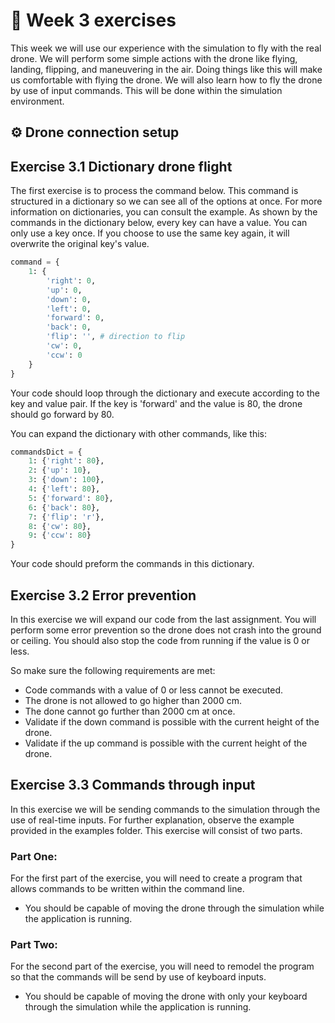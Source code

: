 # :pencil: Week 3 exercises 
This week we will use our experience with the simulation to fly with the real drone. 
We will perform some simple actions with the drone like flying, landing, flipping, and maneuvering in the air. 
Doing things like this will make us comfortable with flying the drone.
We will also learn how to fly the drone by use of input commands. This will be done within the simulation environment.

## :gear: Drone connection setup

## Exercise 3.1 Dictionary drone flight

The first exercise is to process the command below. This command is structured in a dictionary so we can see all of the options at once. For more information on dictionaries, you can consult the example. As shown by the commands in the dictionary below, every key can have a value. You can only use a key once. If you choose to use the same key again, it will overwrite the original key's value.

```python
command = {
    1: {
        'right': 0,
        'up': 0,
        'down': 0,
        'left': 0,
        'forward': 0,
        'back': 0,
        'flip': '', # direction to flip
        'cw': 0,
        'ccw': 0
    }
}
```

Your code should loop through the dictionary and execute according to the key and value pair. If the key is 'forward' and the value is 80, the drone should go forward by 80.

You can expand the dictionary with other commands, like this:

```python
commandsDict = {
    1: {'right': 80},
    2: {'up': 10},
    3: {'down': 100},
    4: {'left': 80},
    5: {'forward': 80},
    6: {'back': 80},
    7: {'flip': 'r'},
    8: {'cw': 80},
    9: {'ccw': 80}
}
```

Your code should preform the commands in this dictionary. 

## Exercise 3.2 Error prevention 

In this exercise we will expand our code from the last assignment. 
You will perform some error prevention so the drone does not crash into the ground or ceiling. 
You should also stop the code from running if the value is 0 or less.

So make sure the following requirements are met:
- Code commands with a value of 0 or less cannot be executed.
- The drone is not allowed to go higher than 2000 cm.
- The done cannot go further than 2000 cm at once.
- Validate if the down command is possible with the current height of the drone.
- Validate if the up command is possible with the current height of the drone.

## Exercise 3.3 Commands through input

In this exercise we will be sending commands to the simulation through the use of real-time inputs. 
For further explanation, observe the example provided in the examples folder. 
This exercise will consist of two parts.

### Part One:

For the first part of the exercise, you will need to create a program that allows commands to be written within the command line. 

- You should be capable of moving the drone through the simulation while the application is running. 

### Part Two:

For the second part of the exercise, you will need to remodel the program so that the commands will be send by use of keyboard inputs. 

- You should be capable of moving the drone with only your keyboard through the simulation while the application is running.
